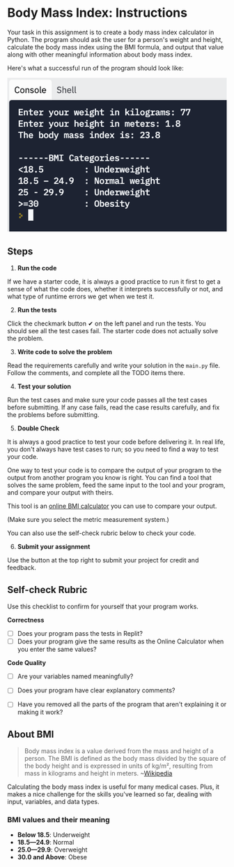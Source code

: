 # Body Mass Index: Instructions  

Your task in this assignment is to create a body mass index calculator in Python. The program should ask the user for a person's weight and height, calculate the body mass index using the BMI formula, and output that value along with other meaningful information about body mass index.

Here's what a successful run of the program should look like:

![](assets/E524FB88-BD97-42E5-B5B1-697A87938864-2037-00027C0BAD7673B8.png)

## Steps

1. **Run the code**

If we have a starter code, it is always a good practice to run it first to get a sense of what the code does, whether it interprets successfully or not, and what type of runtime errors we get when we test it.

2. **Run the tests**

Click the checkmark button ✔ on the left panel and run the tests. You should see all the test cases fail. The starter code does not actually solve the problem.

3. **Write code to solve the problem**

Read the requirements carefully and write your solution in the `main.py` file. Follow the comments, and complete all the TODO items there.

4. **Test your solution**

Run the test cases and make sure your code passes all the test cases before submitting. If any case fails, read the case results carefully, and fix the problems before submitting.

5. **Double Check**

It is always a good practice to test your code before delivering it. In real life, you don't always have test cases to run; so you need to find a way to test your code.

One way to test your code is to compare the output of your program to the output from another program you know is right. You can find a tool that solves the same problem, feed the same input to the tool and your program, and compare your output with theirs.

This tool is an [online BMI calculator](https://www.nhlbi.nih.gov/health/educational/lose_wt/BMI/bmi-m.htm) you can use to compare your output.

(Make sure you select the metric measurement system.)

You can also use the self-check rubric below to check your code.

6. **Submit your assignment**

Use the button at the top right to submit your project for credit and feedback.

## Self-check Rubric

Use this checklist to confirm for yourself that your program works.

**Correctness**

- [ ]  Does your program pass the tests in Replit?
- [ ]  Does your program give the same results as the Online Calculator when you enter the same values?

**Code Quality**

- [ ]  Are your variables named meaningfully?
- [ ]  Does your program have clear explanatory comments?
- [ ]  Have you removed all the parts of the program that aren't explaining it or making it work?


## About BMI

> Body mass index is a value derived from the mass and height of a person. The BMI is defined as the body mass divided by the square of the body height and is expressed in units of kg/m², resulting from mass in kilograms and height in meters. 
~[Wikipedia](https://en.wikipedia.org/wiki/Body_mass_index)

Calculating the body mass index is useful for many medical cases. Plus, it makes a nice challenge for the skills you've learned so far, dealing with input, variables, and data types.

### BMI values and their meaning

* **Below 18.5**:	Underweight
* **18.5—24.9**:	Normal
* **25.0—29.9**:	Overweight
* **30.0 and Above**:	Obese
